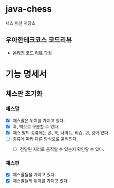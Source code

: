 # java-chess

체스 미션 저장소

## 우아한테크코스 코드리뷰

- [온라인 코드 리뷰 과정](https://github.com/woowacourse/woowacourse-docs/blob/master/maincourse/README.md)

# 기능 명세서

## 체스판 초기화

### 체스말
- [x] 체스말은 위치를 가지고 있다.
- [x] 흑, 백으로 구분할 수 있다.
- [x] 체스 말의 종류에는 폰, 룩, 나이트, 비숍, 퀸, 킹이 있다.
- [ ] 종류에 따라 다른 방식으로 움직인다.
  - [ ] 전달된 자리로 움직일 수 있는지 확인할 수 있다.


### 체스판
- [x] 체스말들을 가지고 있다.
- [x] 체스말들의 위치를 가지고 있다.
